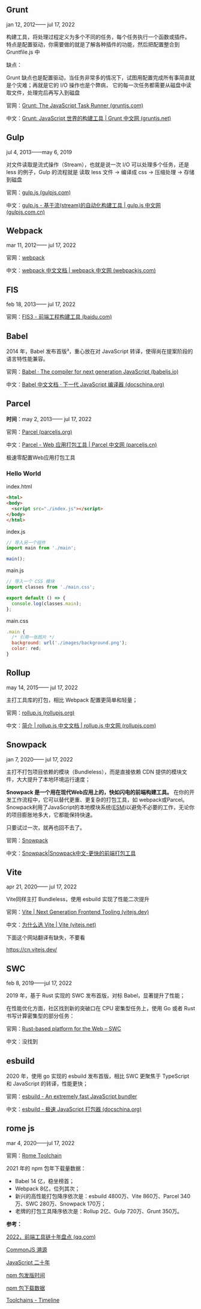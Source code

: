 ## Grunt

jan 12, 2012—— jul 17, 2022

构建工具，将处理过程定义为多个不同的任务，每个任务执行一个函数或插件。
特点是配置驱动，你需要做的就是了解各种插件的功能，然后把配置整合到 Gruntfile.js 中

缺点：

Grunt 缺点也是配置驱动，当任务非常多的情况下，试图用配置完成所有事简直就是个灾难；再就是它的 I/O 操作也是个弊病，
它的每一次任务都需要从磁盘中读取文件，处理完后再写入到磁盘

官网：[Grunt: The JavaScript Task Runner (gruntjs.com)](https://gruntjs.com/)

中文：[Grunt: JavaScript 世界的构建工具 | Grunt 中文网 (gruntjs.net)](https://www.gruntjs.net/)

## Gulp

jul 4, 2013——may 6, 2019

对文件读取是流式操作（Stream），也就是说一次 I/O 可以处理多个任务，还是 less 的例子，Gulp 的流程就是
读取 less 文件 -> 编译成 css -> 压缩处理 -> 存储到磁盘

官网：[gulp.js (gulpjs.com)](https://gulpjs.com/)

中文：[gulp.js - 基于流(stream)的自动化构建工具 | gulp.js 中文网 (gulpjs.com.cn)](https://www.gulpjs.com.cn/)

## Webpack

mar 11, 2012—— jul 17, 2022

官网：[webpack](https://webpack.js.org/)

中文：[webpack 中文文档 | webpack 中文网 (webpackjs.com)](https://www.webpackjs.com/)

## FIS

feb 18, 2013—— jul 17, 2022

官网：[FIS3 - 前端工程构建工具 (baidu.com)](http://fis.baidu.com/)

## Babel

2014 年，Babel 发布首版³，重心放在对 JavaScript 转译，使得尚在提案阶段的语言特性能兼容。

官网：[Babel · The compiler for next generation JavaScript (babeljs.io)](https://babeljs.io/)

中文：[Babel 中文文档 · 下一代 JavaScript 编译器 (docschina.org)](https://babel.docschina.org/)

## Parcel

**时间**：may 2, 2013—— jul 17, 2022

官网：[Parcel (parceljs.org)](https://parceljs.org/)

中文：[Parcel - Web 应用打包工具 | Parcel 中文网 (parceljs.cn)](https://www.parceljs.cn/)



极速零配置Web应用打包工具



### Hello World

 index.html

```html
<html>
<body>
  <script src="./index.js"></script>
</body>
</html>
```

index.js

```js
// 导入另一个组件
import main from './main';

main();
```

main.js

```js
// 导入一个 CSS 模块
import classes from './main.css';

export default () => {
  console.log(classes.main);
};
```

main.css

```js
.main {
  /* 引用一张图片 */
  background: url('./images/background.png');
  color: red;
}
```

## Rollup

may 14, 2015—— jul 17, 2022 

主打工具库的打包，相比 Webpack 配置更简单和轻量；

官网：[rollup.js (rollupjs.org)](https://rollupjs.org/guide/en/)

中文：[简介 | rollup.js 中文文档 | rollup.js 中文网 (rollupjs.com)](https://www.rollupjs.com/)

## Snowpack

jan 7, 2020—— jul 17, 2022 

主打不打包项目依赖的模块（Bundleless），而是直接依赖 CDN 提供的模块文件，大大提升了本地环境运行速度；

**Snowpack 是一个用在现代Web应用上的，快如闪电的前端构建工具。** 在你的开发工作流程中，它可以替代更重、更复杂的打包工具，如 webpack或Parcel。 Snowpack利用了JavaScript的本地模块系统([ESM](https://developer.mozilla.org/en-US/docs/Web/JavaScript/Reference/Statements/import))以避免不必要的工作，无论你的项目膨胀地多大，它都能保持快速。

只要试过一次，就再也回不去了。

官网：[Snowpack](https://www.snowpack.dev/)

中文：[Snowpack|Snowpack中文-更快的前端打包工具](http://snowpack.cn/)

## Vite

apr 21, 2020—— jul 17, 2022 

Vite同样主打 Bundleless，使用 esbuild 实现了性能二次提升



官网：[Vite | Next Generation Frontend Tooling (vitejs.dev)](https://vitejs.dev/)

中文：[为什么选 Vite | Vite (vitejs.net)](https://www.vitejs.net/guide/why.html)

下面这个网站翻译有缺失，不要看

https://cn.vitejs.dev/ 



## SWC

feb 8, 2019——jul 17, 2022 

2019 年，基于 Rust 实现的 SWC 发布首版，对标 Babel，显著提升了性能；

在性能优化方面，社区找到新的突破口在 CPU 密集型任务上，使用 Go 或者 Rust 书写计算密集型的部分任务：

官网：[Rust-based platform for the Web – SWC](https://swc.rs/)

中文：没找到

## esbuild

2020 年，使用 go 实现的 esbuild 发布首版，相比 SWC 更聚焦于 TypeScript 和 JavaScript 的转译，性能更快；

官网：[esbuild - An extremely fast JavaScript bundler](https://esbuild.github.io/)

中文：[esbuild - 极速 JavaScript 打包器 (docschina.org)](https://esbuild.docschina.org/)

## rome js

mar 4, 2020——jul 17, 2022 

官网：[Rome Toolchain](https://rome.tools/)



 2021 年的 npm 包年下载量数据：

- Babel 14 亿，稳坐榜首；
- Webpack 8亿，位列其次；
- 新兴的高性能打包降序依次是：esbuild 4800万、Vite 860万、Parcel 340万、SWC 280万、Snowpack 170万；
- 老牌的打包工具降序依次是：Rollup 2亿、Gulp 720万、Grunt 350万。



**参考：**

[2022，前端工具链十年盘点 (qq.com)](https://mp.weixin.qq.com/s/FBxVpcdVobgJ9rGxRC2zfg)

[CommonJS 溯源](https://arstechnica.com/information-technology/2009/12/commonjs-effort-sets-javascript-on-path-for-world-domination/)

[JavaScript 二十年](https://github.com/doodlewind/jshistory-cn)

[npm 包发版时间](https://libraries.io/)

[npm 包下载数据](https://npm-stat.com/charts.html)

[Toolchains - Timeline](https://time.graphics/line/598790)